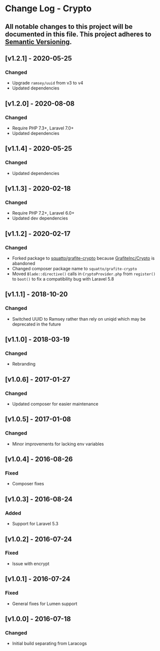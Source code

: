# Change Log - Crypto
All notable changes to this project will be documented in this file.
This project adheres to [Semantic Versioning](http://semver.org/).
----

## [v1.2.1] - 2020-05-25

### Changed
- Upgrade `ramsey/uuid` from v3 to v4
- Updated dependencies

## [v1.2.0] - 2020-08-08

### Changed
- Require PHP 7.3+, Laravel 7.0+
- Updated dependencies

## [v1.1.4] - 2020-05-25

### Changed
- Updated dependencies

## [v1.1.3] - 2020-02-18

### Changed
- Require PHP 7.2+, Laravel 6.0+
- Updated dev dependencies

## [v1.1.2] - 2020-02-17

### Changed
- Forked package to [squatto/grafite-crypto](https://github.com/squatto/grafite-crypto)
  because [GrafiteInc/Crypto](https://github.com/GrafiteInc/Crypto) is abandoned
- Changed composer package name to `squatto/grafite-crypto`
- Moved `Blade::directive()` calls in `CryptoProvider.php` from `register()` to `boot()` to fix
  a compatibility bug with Laravel 5.8

## [v1.1.1] - 2018-10-20

### Changed
- Switched UUID to Ramsey rather than rely on uniqid which may be deprecated in the future

## [v1.1.0] - 2018-03-19

### Changed
- Rebranding

## [v1.0.6] - 2017-01-27

### Changed
- Updated composer for easier maintenance

## [v1.0.5] - 2017-01-08

### Changed
- Minor improvements for lacking env variables

## [v1.0.4] - 2016-08-26

### Fixed
- Composer fixes

## [v1.0.3] - 2016-08-24

### Added
- Support for Laravel 5.3

## [v1.0.2] - 2016-07-24

### Fixed
- Issue with encrypt

## [v1.0.1] - 2016-07-24

### Fixed
- General fixes for Lumen support

## [v1.0.0] - 2016-07-18

### Changed
- Initial build separating from Laracogs
